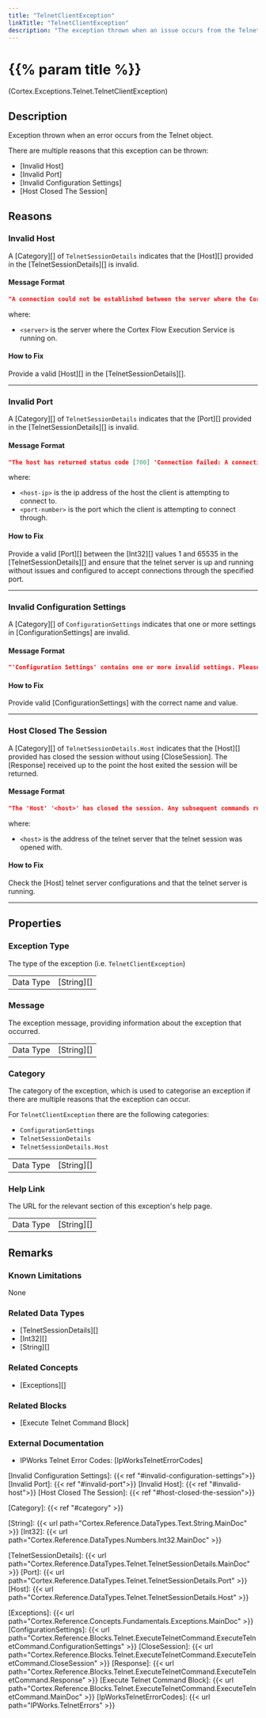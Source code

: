 ```yaml
---
title: "TelnetClientException"
linkTitle: "TelnetClientException"
description: "The exception thrown when an issue occurs from the Telnet object."
---
```


# {{% param title %}}

<p class="namespace">(Cortex.Exceptions.Telnet.TelnetClientException)</p>

## Description

Exception thrown when an error occurs from the Telnet object.

There are multiple reasons that this exception can be thrown:

- [Invalid Host]
- [Invalid Port]
- [Invalid Configuration Settings]
- [Host Closed The Session]

## Reasons

### Invalid Host

A [Category][] of `TelnetSessionDetails` indicates that the [Host][] provided in the [TelnetSessionDetails][] is invalid.

#### Message Format

```json
"A connection could not be established between the server where the Cortex Flow Execution Service is running ('<server>') and the host.\r\nPlease click the HelpLink for more information on how to fix this."
```

where:

- `<server>` is the server where the Cortex Flow Execution Service is running on.

#### How to Fix

Provide a valid [Host][] in the [TelnetSessionDetails][].

***

### Invalid Port

A [Category][] of `TelnetSessionDetails` indicates that the [Port][] provided in the [TelnetSessionDetails][] is invalid.

#### Message Format

```json
"The host has returned status code [700] 'Connection failed: A connection attempt failed because the connected party did not properly respond after a period of time, or established connection failed because connected host has failed to respond. '<host-ip>':'<port-number>'."
```

where:

- `<host-ip>` is the ip address of the host the client is attempting to connect to.
- `<port-number>` is the port which the client is attempting to connect through.

#### How to Fix

Provide a valid [Port][] between the [Int32][] values 1 and 65535 in the [TelnetSessionDetails][] and ensure that the telnet server is up and running without issues and configured to accept connections through the specified port.

***

### Invalid Configuration Settings

A [Category][] of `ConfigurationSettings` indicates that one or more settings in [ConfigurationSettings] are invalid.

#### Message Format

```json
"'Configuration Settings' contains one or more invalid settings. Please click the HelpLink for more information on how to fix this."
```

#### How to Fix

Provide valid [ConfigurationSettings] with the correct name and value.

***

### Host Closed The Session

A [Category][] of `TelnetSessionDetails.Host` indicates that the [Host][] provided has closed the session without using [CloseSession]. The [Response] received up to the point the host exited the session will be returned.

#### Message Format

```json
"The 'Host' '<host>' has closed the session. Any subsequent commands run on the session will result in a new one being created.\r\nPlease click the HelpLink for more information on how to fix this."
```

where:

- `<host>` is the address of the telnet server that the telnet session was opened with.

#### How to Fix

Check the [Host] telnet server configurations and that the telnet server is running.

***

## Properties

### Exception Type

The type of the exception (i.e. `TelnetClientException`)

| | |
|-----------|------------|
| Data Type | [String][] |

### Message

The exception message, providing information about the exception that occurred.

| | |
|-----------|------------|
| Data Type | [String][] |

### Category

The category of the exception, which is used to categorise an exception if there are multiple reasons that the exception can occur.

For `TelnetClientException` there are the following categories:

- `ConfigurationSettings`
- `TelnetSessionDetails`
- `TelnetSessionDetails.Host`

| | |
|-----------|------------|
| Data Type | [String][] |

### Help Link

The URL for the relevant section of this exception's help page.

| | |
|-----------|------------|
| Data Type | [String][] |

## Remarks

### Known Limitations

None

### Related Data Types

- [TelnetSessionDetails][]
- [Int32][]
- [String][]

### Related Concepts

- [Exceptions][]

### Related Blocks

- [Execute Telnet Command Block]

### External Documentation

- IPWorks Telnet Error Codes: [IpWorksTelnetErrorCodes]

[Invalid Configuration Settings]: {{< ref "#invalid-configuration-settings">}}
[Invalid Port]: {{< ref "#invalid-port">}}
[Invalid Host]: {{< ref "#invalid-host">}}
[Host Closed The Session]: {{< ref "#host-closed-the-session">}}

[Category]: {{< ref "#category" >}}

[String]: {{< url path="Cortex.Reference.DataTypes.Text.String.MainDoc" >}}
[Int32]: {{< url path="Cortex.Reference.DataTypes.Numbers.Int32.MainDoc" >}}

[TelnetSessionDetails]: {{< url path="Cortex.Reference.DataTypes.Telnet.TelnetSessionDetails.MainDoc" >}}
[Port]: {{< url path="Cortex.Reference.DataTypes.Telnet.TelnetSessionDetails.Port" >}}
[Host]: {{< url path="Cortex.Reference.DataTypes.Telnet.TelnetSessionDetails.Host" >}}

[Exceptions]: {{< url path="Cortex.Reference.Concepts.Fundamentals.Exceptions.MainDoc" >}}
[ConfigurationSettings]: {{< url path="Cortex.Reference.Blocks.Telnet.ExecuteTelnetCommand.ExecuteTelnetCommand.ConfigurationSettings" >}}
[CloseSession]: {{< url path="Cortex.Reference.Blocks.Telnet.ExecuteTelnetCommand.ExecuteTelnetCommand.CloseSession" >}}
[Response]: {{< url path="Cortex.Reference.Blocks.Telnet.ExecuteTelnetCommand.ExecuteTelnetCommand.Response" >}}
[Execute Telnet Command Block]: {{< url path="Cortex.Reference.Blocks.Telnet.ExecuteTelnetCommand.ExecuteTelnetCommand.MainDoc" >}}
[IpWorksTelnetErrorCodes]: {{< url path="IPWorks.TelnetErrors" >}}
